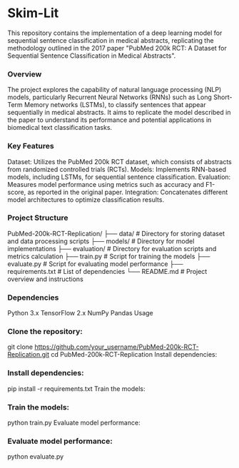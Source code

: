# Skim-Lit
This repository contains the implementation of a deep learning model for sequential sentence classification in medical abstracts, replicating the methodology outlined in the 2017 paper "PubMed 200k RCT: A Dataset for Sequential Sentence Classification in Medical Abstracts".

### Overview

The project explores the capability of natural language processing (NLP) models, particularly Recurrent Neural Networks (RNNs) such as Long Short-Term Memory networks (LSTMs), to classify sentences that appear sequentially in medical abstracts. It aims to replicate the model described in the paper to understand its performance and potential applications in biomedical text classification tasks.

### Key Features

Dataset: Utilizes the PubMed 200k RCT dataset, which consists of abstracts from randomized controlled trials (RCTs).
Models: Implements RNN-based models, including LSTMs, for sequential sentence classification.
Evaluation: Measures model performance using metrics such as accuracy and F1-score, as reported in the original paper.
Integration: Concatenates different model architectures to optimize classification results.

### Project Structure

PubMed-200k-RCT-Replication/
├── data/                    # Directory for storing dataset and data processing scripts
├── models/                  # Directory for model implementations
├── evaluation/              # Directory for evaluation scripts and metrics calculation
├── train.py                 # Script for training the models
├── evaluate.py              # Script for evaluating model performance
├── requirements.txt         # List of dependencies
└── README.md                # Project overview and instructions

### Dependencies

Python 3.x
TensorFlow 2.x
NumPy
Pandas
Usage

### Clone the repository:
git clone https://github.com/your_username/PubMed-200k-RCT-Replication.git
cd PubMed-200k-RCT-Replication
Install dependencies:

### Install dependencies:
pip install -r requirements.txt
Train the models:

### Train the models:
python train.py
Evaluate model performance:

### Evaluate model performance:
python evaluate.py

